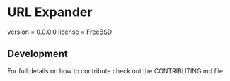 URL Expander
============
version = 0.0.0.0
license = [FreeBSD](http://stuart.nx15.at/2014/license.html)

## Development ##
For full details on how to contribute check out the CONTRIBUTING.md file
